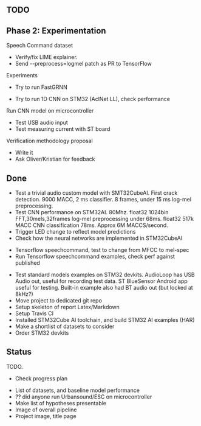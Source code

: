 

## TODO

## Phase 2: Experimentation


Speech Command dataset

* Verify/fix LIME explainer.
* Send --preprocess=logmel patch as PR to TensorFlow

Experiments

* Try to run FastGRNN
- Try to run 1D CNN on STM32 (AclNet LL), check performance

Run CNN model on microcontroller

- Test USB audio input
- Test measuring current with ST board

Verification methodology proposal

- Write it
- Ask Oliver/Kristian for feedback

## Done

- Test a trivial audio custom model with SMT32CubeAI.
First crack detection.
9000 MACC, 2 ms classifier. 8 frames, under 15 ms log-mel preprocessing.
- Test CNN performance on STM32AI. 80Mhz.
float32 1024bin FFT,30mels,32frames log-mel preprocessing under 68ms.
float32 517k MACC CNN classification 78ms. Approx 6M MACCS/second.
- Trigger LED change to reflect model predictions
- Check how the neural networks are implemented in STM32CubeAI
* Tensorflow speechcommand, test to change from MFCC to mel-spec
* Run Tensorflow speechcommand examples, check perf against published
- Test standard models examples on STM32 devkits.
AudioLoop has USB Audio out, useful for recording test data.
ST BlueSensor Android app useful for testing.
Built-in example also had BT audio out (but locked at 8kHz?)
- Move project to dedicated git repo
- Setup skeleton of report Latex/Markdown
- Setup Travis CI
- Installed STM32Cube AI toolchain, and build STM32 AI examples (HAR)
- Make a shortlist of datasets to consider
- Order STM32 devkits


## Status

TODO.

* Check progress plan
- List of datasets, and baseline model performance
- ?? did anyone run Urbansound/ESC on microcontroller
- Make list of hypotheses presentable
- Image of overall pipeline
- Project image, title page

